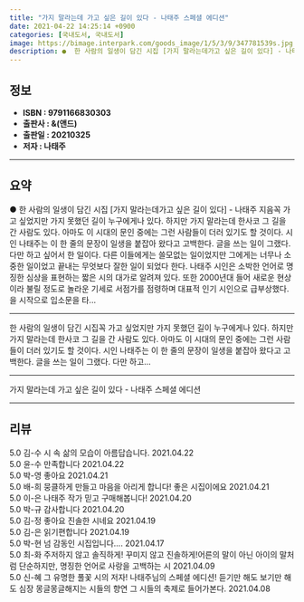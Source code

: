 ```yaml
---
title: "가지 말라는데 가고 싶은 길이 있다 - 나태주 스페셜 에디션"
date: 2021-04-22 14:25:14 +0900
categories: [국내도서, 국내도서]
image: https://bimage.interpark.com/goods_image/1/5/3/9/347781539s.jpg
description: ●  한 사람의 일생이 담긴 시집 [가지 말라는데가고 싶은 길이 있다] - 나태주 지음꼭 가고 싶었지만 가지 못했던 길이 누구에게나 있다. 하지만 가지 말라는데 한사코 그 길을 간 사람도 있다. 아마도 이 시대의 문인 중에는 그런 사람들이 더러 있기도 할 것이다. 시인 나태주는 이 한 줄의 문장이 일생을
---
```


## **정보**

- **ISBN : 9791166830303**
- **출판사 : &(앤드)**
- **출판일 : 20210325**
- **저자 : 나태주**

------



## **요약**

●  한 사람의 일생이 담긴 시집 [가지 말라는데가고 싶은 길이 있다] - 나태주 지음꼭 가고 싶었지만 가지 못했던 길이 누구에게나 있다. 하지만 가지 말라는데 한사코 그 길을 간 사람도 있다. 아마도 이 시대의 문인 중에는 그런 사람들이 더러 있기도 할 것이다. 시인 나태주는 이 한 줄의 문장이 일생을 붙잡아 왔다고 고백한다. 글을 쓰는 일이 그랬다. 다만 하고 싶어서 한 일이다. 다른 이들에게는 쓸모없는 일이었지만 그에게는 너무나 소중한 일이었고 끝내는 무엇보다 잘한 일이 되었다 한다. 나태주 시인은 소박한 언어로 명징한 심상을 표현하는 짧은 시의 대가로 알려져 있다. 또한 2000년대 들어 새로운 현상이라 불릴 정도로 놀라운 기세로 서점가를 점령하며 대표적 인기 시인으로 급부상했다. 을 시작으로 입소문을 타...

------

한 사람의 일생이 담긴 시집꼭 가고 싶었지만 가지 못했던 길이 누구에게나 있다. 하지만 가지 말라는데 한사코 그 길을 간 사람도 있다. 아마도 이 시대의 문인 중에는 그런 사람들이 더러 있기도 할 것이다. 시인 나태주는 이 한 줄의 문장이 일생을 붙잡아 왔다고 고백한다. 글을 쓰는 일이 그랬다. 다만 하고... 

------


가지 말라는데 가고 싶은 길이 있다 - 나태주 스페셜 에디션 

------


## **리뷰** 

5.0 김-수 시 속 삶의 모습이 아름답습니다. 2021.04.22 <br/>5.0 윤-수 만족합니다 2021.04.22 <br/>5.0 박-영 좋아요 2021.04.21 <br/>5.0 배-희 뭉클하게 만들고 마음을 아리게 합니다! 좋은 시집이에요 2021.04.21 <br/>5.0 이-은 나태주 작가 믿고 구매해봅니다! 2021.04.20 <br/>5.0 박-규 감사합니다 2021.04.20 <br/>5.0 김-정 좋아요 
진솔한 시네요 2021.04.19 <br/>5.0 김-은 읽기편합니다 2021.04.19 <br/>5.0 박-현 넘 감동인 시집입니다.... 2021.04.17 <br/>5.0 최-화 주저하지 않고 솔직하게! 꾸미지 않고 진솔하게!어른의 말이 아닌 아이의 말처럼 단순하지만, 명징한 언어로 사랑을 고백하는 시 2021.04.09 <br/>5.0 신-혜 그 유명한 풀꽃 시의 저자! 나태주님의 스페셜 에디션! 듣기만 해도 보기만 해도 심장 몽글몽글해지는 시들의 향연 그 시들의 축제로 들어가본다. 2021.04.08 <br/>